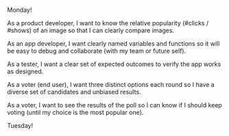 Monday!

As a product developer, I want to know the relative popularity (#clicks / #shows) of an image so that I can clearly compare images.

As an app developer, I want clearly named variables and functions so it will be easy to debug and collaborate (with my team or future self).

As a tester, I want a clear set of expected outcomes to verify the app works as designed.

As a voter (end user), I want three distinct options each round so I have a diverse set of candidates and unbiased results.

As a voter, I want to see the results of the poll so I can know if I should keep voting (until my choice is the most popular one).


Tuesday!
